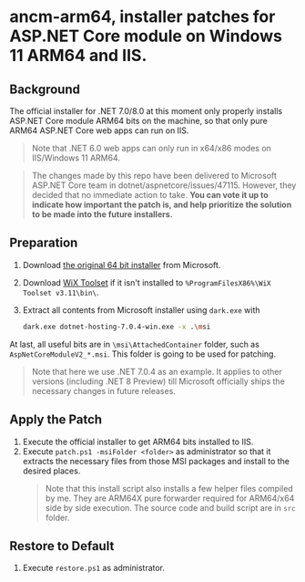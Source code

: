 # ancm-arm64, installer patches for ASP.NET Core module on Windows 11 ARM64 and IIS.

## Background
The official installer for .NET 7.0/8.0 at this moment only properly installs ASP.NET Core module ARM64 bits on the machine, so that only pure ARM64 ASP.NET Core web apps can run on IIS.

> Note that .NET 6.0 web apps can only run in x64/x86 modes on IIS/Windows 11 ARM64.

> The changes made by this repo have been delivered to Microsoft ASP.NET Core team in dotnet/aspnetcore/issues/47115. However, they decided that no immediate action to take. **You can vote it up to indicate how important the patch is, and help prioritize the solution to be made into the future installers.**

## Preparation

1. Download [the original 64 bit installer](https://dotnet.microsoft.com/en-us/download/dotnet/thank-you/runtime-aspnetcore-7.0.4-windows-hosting-bundle-installer) from Microsoft.
1. Download [WiX Toolset](https://github.com/wixtoolset/wix3/releases/tag/wix3112rtm) if it isn't installed to `%ProgramFilesX86%\WiX Toolset v3.11\bin\`.
1. Extract all contents from Microsoft installer using `dark.exe` with

   ``` bash
   dark.exe dotnet-hosting-7.0.4-win.exe -x .\msi
   ```

At last, all useful bits are in `\msi\AttachedContainer` folder, such as `AspNetCoreModuleV2_*.msi`. This folder is going to be used for patching.

> Note that here we use .NET 7.0.4 as an example. It applies to other versions (including .NET 8 Preview) till Microsoft officially ships the necessary changes in future releases.

## Apply the Patch

1. Execute the official installer to get ARM64 bits installed to IIS.
1. Execute `patch.ps1 -msiFolder <folder>` as administrator so that it extracts the necessary files from those MSI packages and install to the desired places.
   > Note that this install script also installs a few helper files compiled by me. They are ARM64X pure forwarder required for ARM64/x64 side by side execution. The source code and build script are in `src` folder.

## Restore to Default

1. Execute `restore.ps1` as administrator.
